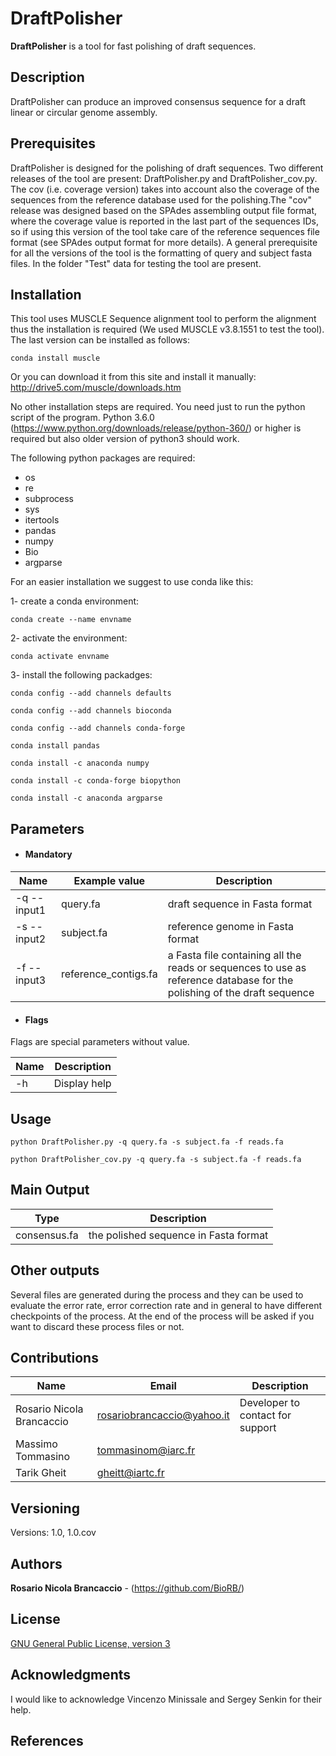 # DraftPolisher

**DraftPolisher** is a tool for fast polishing of draft sequences.

## Description

DraftPolisher can produce an improved consensus sequence for a draft  linear or circular genome assembly. 

## Prerequisites

DraftPolisher is designed for the polishing of draft sequences. Two different releases of the tool are present: DraftPolisher.py and DraftPolisher_cov.py. The cov (i.e. coverage version)  takes into account also the coverage of the sequences from the reference database used for the polishing.The "cov" release was designed based on the SPAdes assembling output file format, where the coverage value is reported in the last part of the sequences IDs, so if using this version of the tool take care of the reference sequences file format (see SPAdes output format for more details). A general prerequisite for all the versions of the tool is the formatting of query and subject fasta files. In the folder "Test" data for testing the tool are present.

## Installation
This tool uses MUSCLE Sequence alignment tool to perform the alignment thus the installation is required (We used MUSCLE v3.8.1551 to test the tool).
The last version can be installed as follows:

```
conda install muscle
```
Or you can download it from this site and install it manually: http://drive5.com/muscle/downloads.htm

No other installation steps are required. You need just to run the python script of the program. 
Python 3.6.0 (https://www.python.org/downloads/release/python-360/) or higher is required but also older version of python3 should work.

The following python packages are required:
- os
- re
- subprocess
- sys
- itertools
- pandas
- numpy
- Bio
- argparse

For an easier installation we suggest to use conda like this:

1- create a conda environment:

```conda create --name envname```

2- activate the environment:

```conda activate envname```

3- install the following packadges:

```conda config --add channels defaults```

```conda config --add channels bioconda```

```conda config --add channels conda-forge```

```conda install pandas```

```conda install -c anaconda numpy```

```conda install -c conda-forge biopython```

```conda install -c anaconda argparse```



## Parameters

  * #### Mandatory
| Name  | Example value | Description     |
|-------|---------------|-----------------|
| -q --input1| query.fa | draft sequence in Fasta format |
| -s --input2| subject.fa | reference genome in Fasta format |
| -f --input3| reference_contigs.fa | a Fasta file containing all the reads or sequences to use as reference database for the polishing of the draft sequence|

  * #### Flags

Flags are special parameters without value.

| Name      | Description     |
|-----------|-----------------|
| -h   | Display help |

## Usage 

```
python DraftPolisher.py -q query.fa -s subject.fa -f reads.fa
```

```
python DraftPolisher_cov.py -q query.fa -s subject.fa -f reads.fa
```


## Main Output

| Type      | Description     |
  |-----------|---------------|
  | consensus.fa    | the polished sequence in Fasta format |

## Other outputs

Several files are generated during the process and they can be used to evaluate the error rate, error correction rate and in general to have different checkpoints of the process. At the end of the process will be asked if you want to discard these process files or not.

## Contributions

| Name      | Email | Description     |
|-----------|---------------|-----------------|
  | Rosario Nicola Brancaccio | rosariobrancaccio@yahoo.it | Developer to contact for support |
  | Massimo Tommasino | tommasinom@iarc.fr
  | Tarik Gheit | gheitt@iartc.fr
  
## Versioning

Versions: 1.0, 1.0.cov


## Authors

**Rosario Nicola Brancaccio** - (https://github.com/BioRB/)

## License
[GNU General Public License, version 3](https://www.gnu.org/licenses/gpl-3.0.html)


## Acknowledgments
I would like to acknowledge Vincenzo Minissale and Sergey Senkin for their help.

## References
